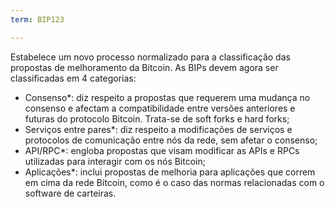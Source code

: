 ```yaml
---
term: BIP123

---
```

Estabelece um novo processo normalizado para a classificação das propostas de melhoramento da Bitcoin. As BIPs devem agora ser classificadas em 4 categorias:


- Consenso*: diz respeito a propostas que requerem uma mudança no consenso e afectam a compatibilidade entre versões anteriores e futuras do protocolo Bitcoin. Trata-se de soft forks e hard forks;
- Serviços entre pares*: diz respeito a modificações de serviços e protocolos de comunicação entre nós da rede, sem afetar o consenso;
- API/RPC*: engloba propostas que visam modificar as APIs e RPCs utilizadas para interagir com os nós Bitcoin;
- Aplicações*: inclui propostas de melhoria para aplicações que correm em cima da rede Bitcoin, como é o caso das normas relacionadas com o software de carteiras.